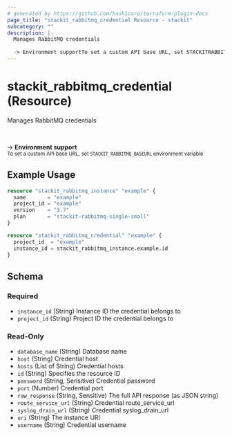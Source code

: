 ```yaml
---
# generated by https://github.com/hashicorp/terraform-plugin-docs
page_title: "stackit_rabbitmq_credential Resource - stackit"
subcategory: ""
description: |-
  Manages RabbitMQ credentials
  
  -> Environment supportTo set a custom API base URL, set STACKITRABBITMQBASEURL environment variable
---
```


# stackit_rabbitmq_credential (Resource)

Manages RabbitMQ credentials

<br />

-> __Environment support__<br /><small>To set a custom API base URL, set <code>STACKIT_RABBITMQ_BASEURL</code> environment variable </small>

## Example Usage

```terraform
resource "stackit_rabbitmq_instance" "example" {
  name       = "example"
  project_id = "example"
  version    = "3.7"
  plan       = "stackit-rabbitmq-single-small"
}

resource "stackit_rabbitmq_credential" "example" {
  project_id  = "example"
  instance_id = stackit_rabbitmq_instance.example.id
}
```

<!-- schema generated by tfplugindocs -->
## Schema

### Required

- `instance_id` (String) Instance ID the credential belongs to
- `project_id` (String) Project ID the credential belongs to

### Read-Only

- `database_name` (String) Database name
- `host` (String) Credential host
- `hosts` (List of String) Credential hosts
- `id` (String) Specifies the resource ID
- `password` (String, Sensitive) Credential password
- `port` (Number) Credential port
- `raw_response` (String, Sensitive) The full API response (as JSON string)
- `route_service_url` (String) Credential route_service_url
- `syslog_drain_url` (String) Credential syslog_drain_url
- `uri` (String) The instance URI
- `username` (String) Credential username



